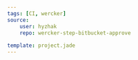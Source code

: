 ```yaml
---
tags: [CI, wercker]
source:
    user: hyzhak
    repo: wercker-step-bitbucket-approve
    
template: project.jade
---
```

